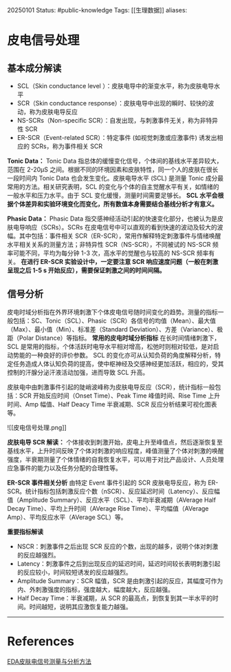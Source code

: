 20250101
Status: #public-knowledge
Tags: [[生理数据]]
aliases: 
# 皮电信号处理
## 基本成分解读
- SCL（Skin conductance level ）：皮肤电导中的渐变水平，称为皮肤电导水平
- SCR（Skin conductance response）：皮肤电导中出现的瞬时、较快的波动，称为皮肤电导反应
- NS-SCRs（Non-specific SCR）：自发出现，与刺激事件无关，称为非特异性 SCR
- ER-SCR（Event-related SCR）：特定事件 (如视觉刺激或应激事件) 诱发出相应的 SCRs，称为事件相关 SCR

**Tonic Data：**
Tonic Data 指总体的缓慢变化信号，个体间的基线水平差异较大，范围在 2-20µS 之间。根据不同的环境因素和皮肤特性，同一个人的皮肤在很长一段时间内 Tonic Data 也会发生变化。皮肤电导水平 (SCL) 是测量 Tonic 成分最常用的方法。相关研究表明，SCL 的变化与个体的自主觉醒水平有关，如情绪的一般水平和压力水平。由于 SCL 变化缓慢，测量时间需要足够长。
**SCL 水平会根据个体差异和实验环境变化而变化，所有数值本身需要结合基线分析才有意义。**

**Phasic Data：**
Phasic Data 指交感神经活动引起的快速变化部分，也被认为是皮肤电导响应（SCRs）。SCRs 在皮电信号中可以直观的看到快速的波动及较大的波幅。其中包括：事件相关 SCR（ER-SCR），常用作解释特定刺激事件与情绪唤醒水平相关关系的测量方法；非特异性 SCR（NS-SCR），不同被试的 NS-SCR 频率可能不同，平均为每分钟 1-3 次，高水平的觉醒也与较高的 NS-SCR 频率有关。
**在进行 ER-SCR 实验设计中，一定要注意 SCR 响应速度问题（一般在刺激呈现之后 1-5 s 开始反应），需要保证刺激之间的时间间隔。**
## 信号分析
皮电时域分析指在外界环境刺激下个体皮电信号随时间变化的趋势。测量的指标一般包括：SC、Tonic（SCL）、Phasic（SCR）各信号的均值（Mean）、最大值（Max）、最小值（Min）、标准差（Standard Deviation）、方差（Variance）、极距（Polar Distance）等指标。
**常用的皮电时域分析指标**
在长时间情绪刺激下，SCL 是常用的指标，个体活跃时电导水平相对增高，松弛时则相对较低，是对启动势能的一种良好的评价参数。
SCL 的变化亦可从认知负荷的角度解释分析，特定任务造成人体认知负荷的提高，使中枢神经及交感神经更加活跃，相应的，受其控制的汗腺分泌汗液活动加强，进而导致 SCL 升高。

皮肤电中由刺激事件引起的陡峭波峰称为皮肤电导反应（SCR），统计指标一般包括：SCR 开始反应时间（Onset Time）、Peak Time 峰值时间、Rise Time 上升时间、Amp 幅值、Half Deacy Time 半衰减期、SCR 反应分析结果可视化图表等。

![[皮电信号处理.png]]

**皮肤电导 SCR 解读：** 个体接收到刺激开始，皮电上升至峰值点，然后逐渐恢复至基线水平，上升时间反映了个体对刺激的响应程度，峰值测量了个体对刺激的唤醒强度，半衰期测量了个体情绪的自我恢复水平，可以用于对比产品设计、人员处理应急事件的能力以及任务分配的合理性等。

**ER-SCR 事件相关分析**
由特定 Event 事件引起的 SCR 皮肤电导反应，称为 ER-SCR。统计指标包括刺激反应个数（nSCR）、反应延迟时间（Latency）、反应幅值（Amplitude Summary）、反应水平（SCL）、平均半衰减期（AVerage Half Decay Time）、平均上升时间（AVerage Rise Time）、平均幅值（AVerage Amp）、平均反应水平（AVerage SCL）等。

**重要指标解读**
- NSCR：刺激事件之后出现 SCR 反应的个数，出现的越多，说明个体对刺激的反应越强烈。
- Latency：刺激事件之后到出现反应的延迟时间，延迟时间较长表明刺激引起的反应较小，时间较短诱发的反应越强烈。
- Amplitude Summary：SCR 幅值，SCR 是由刺激引起的反应，其幅度可作为内、外刺激强度的指标，强度越大，幅度越大，反应越强。
- Half Decay Time：半衰减期，从 SCR 的最高点，到恢复到其一半水平的时间。时间越短，说明其应激恢复能力越强。

---
# References
[EDA皮肤电信号测量与分析方法](https://zhuanlan.zhihu.com/p/401782603)
